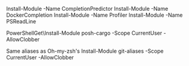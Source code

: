 Install-Module -Name CompletionPredictor
Install-Module -Name DockerCompletion
Install-Module -Name Profiler
Install-Module -Name PSReadLine

PowerShellGet\Install-Module posh-cargo -Scope CurrentUser -AllowClobber

Same aliases as Oh-my-zsh's
Install-Module git-aliases -Scope CurrentUser -AllowClobber
